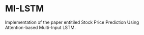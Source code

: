 # MI-LSTM

Implementation of the paper entitiled Stock Price Prediction Using Attention-based Multi-Input LSTM.
